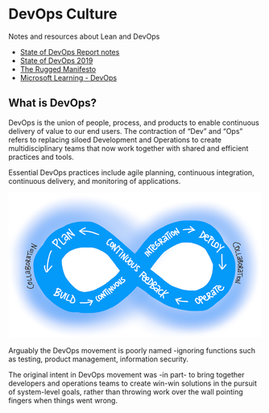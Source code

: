 # DevOps Culture
Notes and resources about Lean and DevOps 

  * [State of DevOps Report notes](https://github.com/gramland/devops-culture/tree/master/accelerate)
  * [State of DevOps 2019](https://github.com/gramland/devops-culture/blob/master/accelerate/pdfs/state-of-devops-2019.pdf)
  * [The Rugged Manifesto](https://ruggedsoftware.org/)
  * [Microsoft Learning - DevOps](https://docs.microsoft.com/en-us/azure/devops/learn/what-is-devops?view=azure-devops)


## What is DevOps?
DevOps is the union of people, process, and products to enable continuous delivery of value to our end users. The contraction of “Dev” and “Ops” refers to replacing siloed Development and Operations to create multidisciplinary teams that now work together with shared and efficient practices and tools. 

Essential DevOps practices include agile planning, continuous integration, continuous delivery, and monitoring of applications.

![DevOps](/images/devops-cycle.png)



Arguably the DevOps movement is poorly named -ignoring functions such as testing, product management, information security.

The original intent in DevOps movement was -in part- to bring together developers and operations teams to create win-win solutions in the pursuit of system-level goals, rather than throwing work over the wall pointing fingers when things went wrong.
